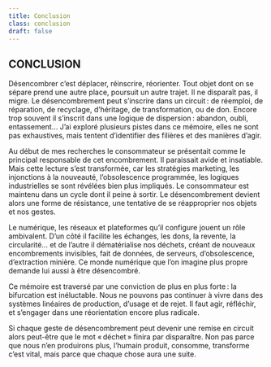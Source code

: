 ```yaml
---
title: Conclusion
class: conclusion
draft: false
---
```




## CONCLUSION

<breakpage />

Désencombrer c’est déplacer, réinscrire, réorienter. Tout objet dont on se sépare prend une autre place, poursuit un autre trajet. Il ne disparaît pas, il migre. Le désencombrement peut s’inscrire dans un circuit : de réemploi, de réparation, de recyclage, d’héritage, de transformation, ou de don. Encore trop souvent il s’inscrit dans une logique de dispersion : abandon, oubli, entassement… J’ai exploré plusieurs pistes dans ce mémoire, elles ne sont pas exhaustives, mais tentent d’identifier des filières et des manières d’agir.

Au début de mes recherches le consommateur se présentait comme le principal responsable de cet encombrement. Il paraissait avide et insatiable. Mais cette lecture s’est transformée, car les stratégies marketing, les injonctions à la nouveauté, l’obsolescence programmée, les logiques industrielles se sont révélées bien plus impliqués. Le consommateur est maintenu dans un cycle dont il peine à sortir. Le désencombrement devient alors une forme de résistance, une tentative de se réapproprier nos objets et nos gestes.

Le numérique, les réseaux et plateformes qu’il configure jouent un rôle ambivalent. D’un côté il facilite les échanges, les dons, la revente, la circularité… et de l’autre il dématérialise nos déchets, créant de nouveaux encombrements invisibles, fait de données, de serveurs, d’obsolescence, d’extraction minière. Ce monde numérique que l’on imagine plus propre demande lui aussi à être désencombré.

Ce mémoire est traversé par une conviction de plus en plus forte : la bifurcation est inéluctable. Nous ne pouvons pas continuer à vivre dans des systèmes linéaires de production, d’usage et de rejet. Il faut agir, réfléchir, et s’engager dans une réorientation encore plus radicale.

Si chaque geste de désencombrement peut devenir une remise en circuit alors peut-être que le mot « déchet » finira par disparaître. Non pas parce que nous n’en produirons plus, l’humain produit, consomme, transforme c’est vital, mais parce que chaque chose aura une suite.

